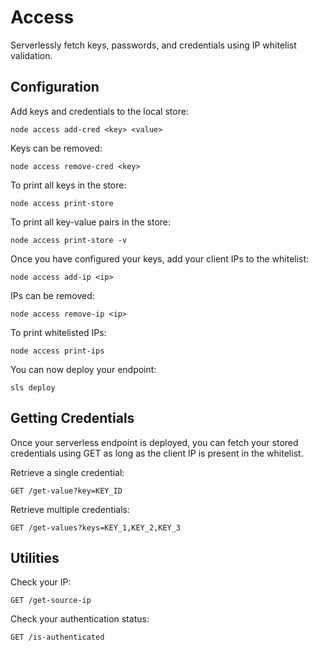 # Access

Serverlessly fetch keys, passwords, and credentials using IP whitelist validation.

## Configuration

Add keys and credentials to the local store:

`node access add-cred <key> <value>`

Keys can be removed:

`node access remove-cred <key>`

To print all keys in the store:

`node access print-store`

To print all key-value pairs in the store:

`node access print-store -v`

Once you have configured your keys, add your client IPs to the whitelist:

`node access add-ip <ip>`

IPs can be removed:

`node access remove-ip <ip>`

To print whitelisted IPs:

`node access print-ips`

You can now deploy your endpoint:

`sls deploy`

## Getting Credentials

Once your serverless endpoint is deployed, you can fetch your stored credentials using GET as long as the client IP is present in the whitelist.

Retrieve a single credential:

`GET /get-value?key=KEY_ID`

Retrieve multiple credentials:

`GET /get-values?keys=KEY_1,KEY_2,KEY_3`

## Utilities

Check your IP:

`GET /get-source-ip`

Check your authentication status:

`GET /is-authenticated`
